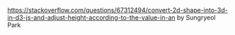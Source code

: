 https://stackoverflow.com/questions/67312494/convert-2d-shape-into-3d-in-d3-js-and-adjust-height-according-to-the-value-in-an
by Sungryeol Park
